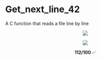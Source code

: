 # Get_next_line_42
A C function that reads a file line by line

<p align="center"><a href="https://www.42sp.org.br/" target="_blank"><img src="https://img.shields.io/static/v1?label=&message=SP&color=000&style=for-the-badge&logo=42""></a></p>
<p align="center"><img src="https://github.com/MarcosFlavioGS/Get_next_line_42/tree/master/42_badge">
<p align="center"> <strong>112/100</strong> ✅
